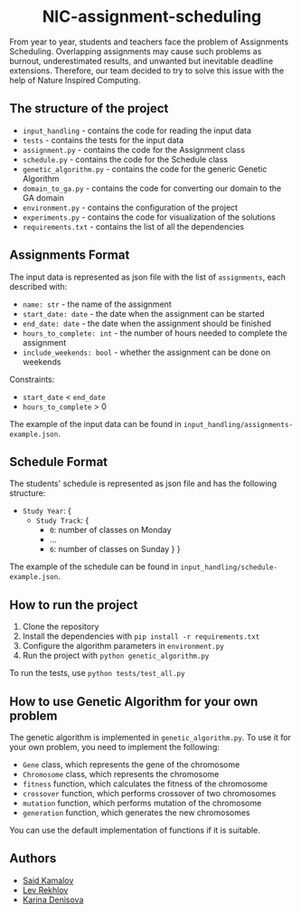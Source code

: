 <h1 align="center"> NIC-assignment-scheduling</h1>

From year to year, students and teachers face the problem of Assignments Scheduling. Overlapping assignments may cause
such problems as burnout, underestimated results, and unwanted but inevitable deadline extensions. Therefore, our team
decided to try to solve this issue with the help of Nature Inspired Computing.

## The structure of the project

- `input_handling` - contains the code for reading the input data
- `tests` - contains the tests for the input data
- `assignment.py` - contains the code for the Assignment class
- `schedule.py` - contains the code for the Schedule class
- `genetic_algorithm.py` - contains the code for the generic Genetic Algorithm
- `domain_to_ga.py` - contains the code for converting our domain to the GA domain
- `environment.py` - contains the configuration of the project
- `experiments.py` - contains the code for visualization of the solutions
- `requirements.txt` - contains the list of all the dependencies

## Assignments Format

The input data is represented as json file with the list of `assignments`, each described with:

- `name: str` - the name of the assignment
- `start_date: date` - the date when the assignment can be started
- `end_date: date` - the date when the assignment should be finished
- `hours_to_complete: int` - the number of hours needed to complete the assignment
- `include_weekends: bool` - whether the assignment can be done on weekends

Constraints:

- `start_date` < `end_date`
- `hours_to_complete` > 0

The example of the input data can be found in `input_handling/assignments-example.json`.

## Schedule Format

The students' schedule is represented as json file and has the following structure:

- `Study Year`: {
    - `Study Track`: {
        - `0`: number of classes on Monday
        - ...
        - `6`: number of classes on Sunday
          }
          }

The example of the schedule can be found in `input_handling/schedule-example.json`.

## How to run the project

1. Clone the repository
2. Install the dependencies with `pip install -r requirements.txt`
3. Configure the algorithm parameters in `environment.py`
4. Run the project with `python genetic_algorithm.py`

To run the tests, use `python tests/test_all.py`

## How to use Genetic Algorithm for your own problem

The genetic algorithm is implemented in `genetic_algorithm.py`. To use it for your own problem, you need to implement
the following:

- `Gene` class, which represents the gene of the chromosome
- `Chromosome` class, which represents the chromosome
- `fitness` function, which calculates the fitness of the chromosome
- `crossover` function, which performs crossover of two chromosomes
- `mutation` function, which performs mutation of the chromosome
- `generation` function, which generates the new chromosomes

You can use the default implementation of functions if it is suitable.

## Authors

- [Said Kamalov](https://github.com/SaidKamalov)
- [Lev Rekhlov](https://github.com/plov-cyber)
- [Karina Denisova](https://github.com/karinaDen)

